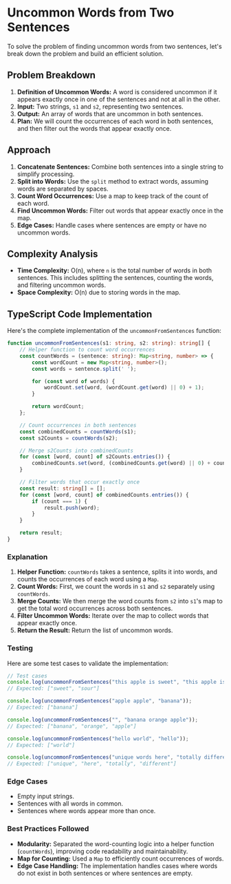 # Uncommon Words from Two Sentences

To solve the problem of finding uncommon words from two sentences, let's break down the problem and build an efficient solution.

## Problem Breakdown
1. **Definition of Uncommon Words:** A word is considered uncommon if it appears exactly once in one of the sentences and not at all in the other.
2. **Input:** Two strings, `s1` and `s2`, representing two sentences.
3. **Output:** An array of words that are uncommon in both sentences.
4. **Plan:** We will count the occurrences of each word in both sentences, and then filter out the words that appear exactly once.

## Approach
1. **Concatenate Sentences:** Combine both sentences into a single string to simplify processing.
2. **Split into Words:** Use the `split` method to extract words, assuming words are separated by spaces.
3. **Count Word Occurrences:** Use a map to keep track of the count of each word.
4. **Find Uncommon Words:** Filter out words that appear exactly once in the map.
5. **Edge Cases:** Handle cases where sentences are empty or have no uncommon words.

## Complexity Analysis
- **Time Complexity:** O(n), where `n` is the total number of words in both sentences. This includes splitting the sentences, counting the words, and filtering uncommon words.
- **Space Complexity:** O(n) due to storing words in the map.

## TypeScript Code Implementation
Here's the complete implementation of the `uncommonFromSentences` function:

```typescript
function uncommonFromSentences(s1: string, s2: string): string[] {
    // Helper function to count word occurrences
    const countWords = (sentence: string): Map<string, number> => {
        const wordCount = new Map<string, number>();
        const words = sentence.split(' ');

        for (const word of words) {
            wordCount.set(word, (wordCount.get(word) || 0) + 1);
        }

        return wordCount;
    };

    // Count occurrences in both sentences
    const combinedCounts = countWords(s1);
    const s2Counts = countWords(s2);

    // Merge s2Counts into combinedCounts
    for (const [word, count] of s2Counts.entries()) {
        combinedCounts.set(word, (combinedCounts.get(word) || 0) + count);
    }

    // Filter words that occur exactly once
    const result: string[] = [];
    for (const [word, count] of combinedCounts.entries()) {
        if (count === 1) {
            result.push(word);
        }
    }

    return result;
}
```

### Explanation
1. **Helper Function:** `countWords` takes a sentence, splits it into words, and counts the occurrences of each word using a `Map`.
2. **Count Words:** First, we count the words in `s1` and `s2` separately using `countWords`.
3. **Merge Counts:** We then merge the word counts from `s2` into `s1`'s map to get the total word occurrences across both sentences.
4. **Filter Uncommon Words:** Iterate over the map to collect words that appear exactly once.
5. **Return the Result:** Return the list of uncommon words.

### Testing
Here are some test cases to validate the implementation:

```typescript
// Test cases
console.log(uncommonFromSentences("this apple is sweet", "this apple is sour")); 
// Expected: ["sweet", "sour"]

console.log(uncommonFromSentences("apple apple", "banana")); 
// Expected: ["banana"]

console.log(uncommonFromSentences("", "banana orange apple")); 
// Expected: ["banana", "orange", "apple"]

console.log(uncommonFromSentences("hello world", "hello")); 
// Expected: ["world"]

console.log(uncommonFromSentences("unique words here", "totally different words")); 
// Expected: ["unique", "here", "totally", "different"]
```

### Edge Cases
- Empty input strings.
- Sentences with all words in common.
- Sentences where words appear more than once.

### Best Practices Followed
- **Modularity:** Separated the word-counting logic into a helper function (`countWords`), improving code readability and maintainability.
- **Map for Counting:** Used a `Map` to efficiently count occurrences of words.
- **Edge Case Handling:** The implementation handles cases where words do not exist in both sentences or where sentences are empty.
